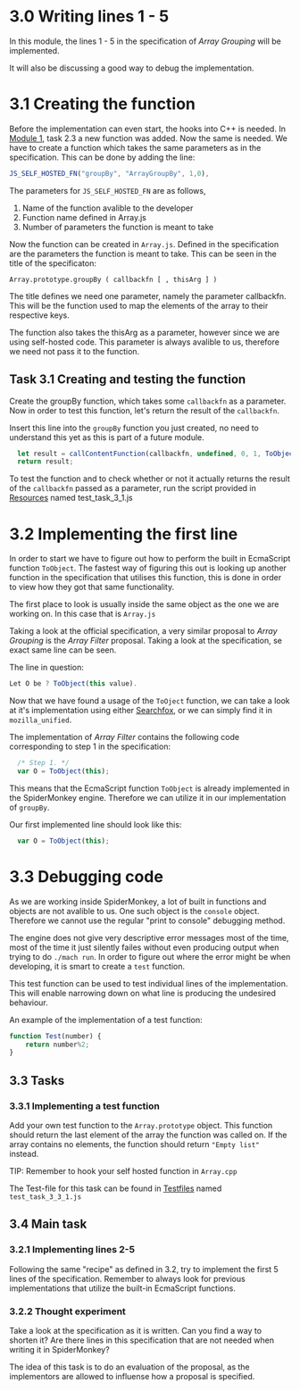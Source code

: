 # **3.0** Writing lines 1 - 5

In this module, the lines 1 - 5 in the specification of _Array Grouping_ will be implemented. 

It will also be discussing a good way to debug the implementation. 

# **3.1** Creating the function

Before the implementation can even start, the hooks into C++ is needed. In [Module 1](/Modules/Module%201/Module1.md), task 2.3 a new function was added. Now the same is needed. We have to create a function which takes the same parameters as in the specification. This can be done by adding the line:

```js
JS_SELF_HOSTED_FN("groupBy", "ArrayGroupBy", 1,0),
```

The parameters for `JS_SELF_HOSTED_FN` are as follows, 
1. Name of the function avalible to the developer
2. Function name defined in Array.js
3. Number of parameters the function is meant to take

Now the function can be created in `Array.js`. Defined in the specification are the parameters the function is meant to take. This can be seen in the title of the specificaton:

```
Array.prototype.groupBy ( callbackfn [ , thisArg ] )
```

The title defines we need one parameter, namely the parameter callbackfn. This will be the function used to map the elements of the array to their respective keys. 

The function also takes the thisArg as a parameter, however since we are using self-hosted code. This parameter is always avalible to us, therefore we need not pass it to the function. 

## **Task 3.1** Creating and testing the function

Create the groupBy function, which takes some `callbackfn` as a parameter. Now in order to test this function, let's return the result of the `callbackfn`. 

Insert this line into the `groupBy` function you just created, no need to understand this yet as this is part of a future module. 

```js
  let result = callContentFunction(callbackfn, undefined, 0, 1, ToObject(this));
  return result;
```

To test the function and to check whether or not it actually returns the result of the `callbackfn` passed as a parameter, run the script provided in [Resources](/Modules/Module%203/Testfiles/) named test_task_3_1.js

# **3.2** Implementing the first line

In order to start we have to figure out how to perform the built in EcmaScript function `ToObject`. The fastest way of figuring this out is looking up another function in the specification that utilises this function, this is done in order to view how they got that same functionality. 

The first place to look is usually inside the same object as the one we are working on. In this case that is `Array.js`

Taking a look at the official specification, a very similar proposal to _Array Grouping_ is the _Array Filter_ proposal. Taking a look at the specification, se exact same line can be seen. 

The line in question:
```js
Let O be ? ToObject(this value).
```
Now that we have found a usage of the `ToOject` function, we can take a look at it's implementation using either [Searchfox](https://searchfox.org), or we can simply find it in `mozilla_unified`. 

The implementation of _Array Filter_ contains the following code corresponding to step 1 in the specification:
```js
  /* Step 1. */
  var O = ToObject(this);
```

This means that the EcmaScript function `ToObject` is already implemented in the SpiderMonkey engine. Therefore we can utilize it in our implementation of `groupBy`. 

Our first implemented line should look like this:
```js
  var O = ToObject(this);
```

# **3.3** Debugging code

As we are working inside SpiderMonkey, a lot of built in functions and objects are not avalible to us. One such object is the `console` object. Therefore we cannot use the regular "print to console" debugging method. 

The engine does not give very descriptive error messages most of the time, most of the time it just silently failes without even producing output when trying to do `./mach run`. In order to figure out where the error might be when developing, it is smart to create a `test` function. 

This test function can be used to test individual lines of the implementation. This will enable narrowing down on what line is producing the undesired behaviour. 

An example of the implementation of a test function:
```js
function Test(number) {
    return number%2;
}
```

## **3.3** Tasks

### **3.3.1** Implementing a test function

Add your own test function to the `Array.prototype` object. This function should return the last element of the array the function was called on. 
If the array contains no elements, the function should return `"Empty list"` instead. 

TIP: Remember to hook your self hosted function in `Array.cpp`

The Test-file for this task can be found in [Testfiles](./Testfiles/) named `test_task_3_3_1.js`


## **3.4** Main task
### **3.2.1** Implementing lines 2-5

Following the same "recipe" as defined in 3.2, try to implement the first 5 lines of the specification. Remember to always look for previous implementations that utilize the built-in EcmaScript functions. 

### **3.2.2** Thought experiment

Take a look at the specification as it is written. Can you find a way to shorten it? Are there lines in this specification that are not needed when writing it in SpiderMonkey?

The idea of this task is to do an evaluation of the proposal, as the implementors are allowed to influense how a proposal is specified. 
